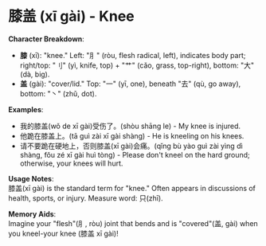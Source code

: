 # **膝盖 (xī gài) - Knee**

**Character Breakdown**:  
- **膝** (xī): "knee." Left: "⺼" (ròu, flesh radical, left), indicates body part; right/top: "⺉" (yì, knife, top) + "⺾" (cǎo, grass, top-right), bottom: "大" (dà, big).  
- **盖** (gài): "cover/lid." Top: "一" (yī, one), beneath "去" (qù, go away), bottom: "丶" (zhǔ, dot).

**Examples**:  
- 我的膝盖(wǒ de xī gài)受伤了。(shòu shāng le) - My knee is injured.  
- 他跪在膝盖上。(tā guì zài xī gài shàng) - He is kneeling on his knees.  
- 请不要跪在硬地上，否则膝盖(xī gài)会痛。(qǐng bù yào guì zài yìng dì shàng, fǒu zé xī gài huì tòng) - Please don't kneel on the hard ground; otherwise, your knees will hurt.

**Usage Notes**:  
膝盖(xī gài) is the standard term for "knee." Often appears in discussions of health, sports, or injury. Measure word: 只(zhī).

**Memory Aids**:  
Imagine your "flesh"(⺼, ròu) joint that bends and is "covered"(盖, gài) when you kneel-your knee (膝盖 xī gài)!